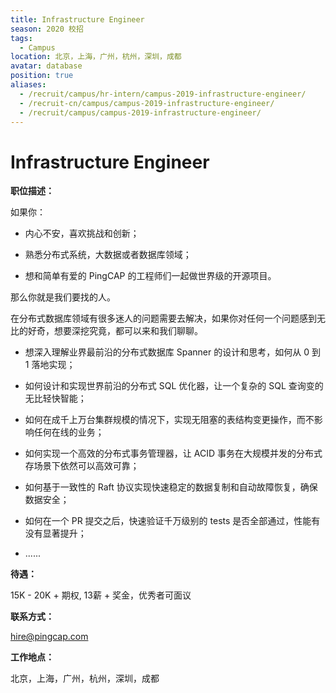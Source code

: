 ```yaml
---
title: Infrastructure Engineer
season: 2020 校招 
tags:
  - Campus
location: 北京，上海，广州，杭州，深圳，成都
avatar: database
position: true
aliases:
  - /recruit/campus/hr-intern/campus-2019-infrastructure-engineer/
  - /recruit-cn/campus/campus-2019-infrastructure-engineer/
  - /recruit/campus/campus-2019-infrastructure-engineer/
---
```


# Infrastructure Engineer

**职位描述：**

如果你： 

- 内心不安，喜欢挑战和创新；
 
- 熟悉分布式系统，大数据或者数据库领域； 

- 想和简单有爱的 PingCAP 的工程师们一起做世界级的开源项目。 
  
那么你就是我们要找的人。 
  
在分布式数据库领域有很多迷人的问题需要去解决，如果你对任何一个问题感到无比的好奇，想要深挖究竟，都可以来和我们聊聊。  

- 想深入理解业界最前沿的分布式数据库 Spanner 的设计和思考，如何从 0 到 1 落地实现； 

- 如何设计和实现世界前沿的分布式 SQL 优化器，让一个复杂的 SQL 查询变的无比轻快智能；
 
- 如何在成千上万台集群规模的情况下，实现无阻塞的表结构变更操作，而不影响任何在线的业务；

- 如何实现一个高效的分布式事务管理器，让 ACID 事务在大规模并发的分布式存场景下依然可以高效可靠；

- 如何基于一致性的 Raft 协议实现快速稳定的数据复制和自动故障恢复，确保数据安全；

- 如何在一个 PR 提交之后，快速验证千万级别的 tests 是否全部通过，性能有没有显著提升； 

- ......

**待遇：**

15K - 20K + 期权, 13薪 + 奖金，优秀者可面议

**联系方式：**

hire@pingcap.com

**工作地点：**

北京，上海，广州，杭州，深圳，成都
